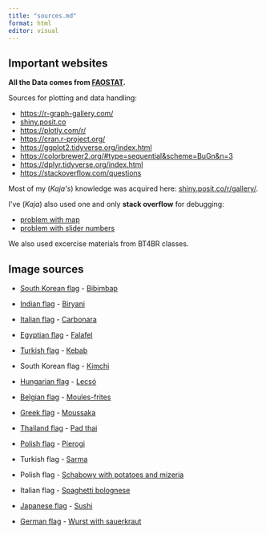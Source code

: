 ```yaml
---
title: "sources.md"
format: html
editor: visual
---
```


## Important websites

**All the Data comes from [FAOSTAT](https://www.fao.org/faostat/en/#data/TCL).**

Sources for plotting and data handling:

-   <https://r-graph-gallery.com/>
-   [shiny.posit.co](%5Bshiny.posit.co%5D)
-   <https://plotly.com/r/>
-   <https://cran.r-project.org/>
-   <https://ggplot2.tidyverse.org/index.html>
-   <https://colorbrewer2.org/#type=sequential&scheme=BuGn&n=3>
-   <https://dplyr.tidyverse.org/index.html>
-   <https://stackoverflow.com/questions>

Most of my (*Kaja's*) knowledge was acquired here: [shiny.posit.co/r/gallery/](https://shiny.posit.co/r/gallery/).

I've (*Kaja*) also used one and only **stack overflow** for debugging:

-   [problem with map](https://stackoverflow.com/questions/46991612/choropleth-world-map-not-showing-all-countries)
-   [problem with slider numbers](https://stackoverflow.com/questions/26636335/formatting-number-output-of-sliderinput-in-shiny)

We also used excercise materials from BT4BR classes.

## Image sources

-   [South Korean flag](https://en.wikipedia.org/wiki/Flag_of_South_Korea#/media/File:Flag_of_South_Korea.svg) - [Bibimbap](https://pl.wikipedia.org/wiki/Bibimbap#/media/Plik:Korean.food-Bibimbap-02.jpg)

-   [Indian flag](https://en.wikipedia.org/wiki/Flag_of_India#/media/File:Flag_of_India.svg) - [Biryani](https://en.wikipedia.org/wiki/Biryani#/media/File:%22Hyderabadi_Dum_Biryani%22.jpg)

-   [Italian flag](https://en.wikipedia.org/wiki/Flag_of_Italy#/media/File:Flag_of_Italy.svg) - [Carbonara](https://en.wikipedia.org/wiki/Carbonara#/media/File:Espaguetis_carbonara.jpg)

-   [Egyptian flag](https://en.wikipedia.org/wiki/Flag_of_Egypt#/media/File:Flag_of_Egypt.svg) - [Falafel](https://en.wikipedia.org/wiki/Falafel#/media/File:Falafel_balls.jpg)

-   [Turkish flag](https://simple.wikipedia.org/wiki/Flag_of_Turkey#/media/File:Flag_of_Turkey.svg) - [Kebab](https://pl.wikipedia.org/wiki/D%C3%B6ner_kebab#/media/Plik:D%C3%B6ner_Kebab,_Berlin,2010(01).jpg)

-   South Korean flag - [Kimchi](https://pl.wikipedia.org/wiki/Kimchi#/media/Plik:Korean_Gimchi01.jpg)

-   [Hungarian flag](https://en.wikipedia.org/wiki/Flag_of_Hungary#/media/File:Flag_of_Hungary.svg) - [Lecsó](https://en.wikipedia.org/wiki/Lecs%C3%B3#/media/File:Warm_Colors-_my_Mom's_Hungarian_Lecs%C3%B3_cropped.jpg)

-   [Belgian flag](https://en.wikipedia.org/wiki/Flag_of_Belgium#/media/File:Flag_of_Belgium.svg) - [Moules-frites](https://en.wikipedia.org/wiki/Moules-frites#/media/File:Moules-frites_at_Chez_Leon_in_Brussels.jpg)

-   [Greek flag](https://en.wikipedia.org/wiki/Flag_of_Greece#/media/File:Flag_of_Greece.svg) - [Moussaka](https://en.wikipedia.org/wiki/Moussaka#/media/File:MussakasMeMelitsanesKePatates01.JPG)

-   [Thailand flag](https://en.wikipedia.org/wiki/Flag_of_Thailand#/media/File:Flag_of_Thailand.svg) - [Pad thai](https://en.wikipedia.org/wiki/Pad_thai#/media/File:Phat_Thai_kung_Chang_Khien_street_stall.jpg)

-   [Polish flag](https://en.wikipedia.org/wiki/Flag_of_Poland#/media/File:Flag_of_Poland.svg) - [Pierogi](https://en.wikipedia.org/wiki/Pierogi#/media/File:04565_Christmas_dumplings_with_dried_plums.JPG)

-   Turkish flag - [Sarma](https://en.wikipedia.org/wiki/Stuffed_leaves#/media/File:Yaprak_sarma,_Kayseri_style.jpg)

-   Polish flag - [Schabowy with potatoes and mizeria](https://pliki.doradcasmaku.pl/klasyczny-obiadek-kotlet-z-ziemniakami-i-mizeria0-4.webp)

-   Italian flag - [Spaghetti bolognese](https://en.wikipedia.org/wiki/Bolognese_sauce#/media/File:Spaghetti_bolognese_(hozinja).jpg)

-   [Japanese flag](https://en.wikipedia.org/wiki/Flag_of_Japan#/media/File:Flag_of_Japan.svg) - [Sushi](https://en.wikipedia.org/wiki/Sushi#/media/File:Sushi_platter.jpg)

-   [German flag](https://en.wikipedia.org/wiki/Flag_of_Germany#/media/File:Flag_of_Germany.svg) - [Wurst with sauerkraut](https://en.wikipedia.org/wiki/Bratwurst#/media/File:2010.08.22.143425_N%C3%BCrnberger_Rostbratwurst_Kirwa_Sulzbach-Rosenberg.jpg)
